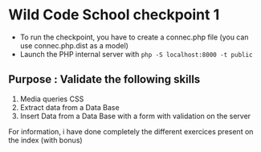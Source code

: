# Wild Code School checkpoint 1

* To run the checkpoint, you have to create a connec.php file 
(you can use connec.php.dist as a model)
* Launch the PHP internal server with `php -S localhost:8000 -t public`

## Purpose : Validate the following skills 
1. Media queries CSS
2. Extract data from a Data Base 
3. Insert Data from a Data Base with a form with validation on the server


For information, i have done completely the different exercices present on the index (with bonus)
